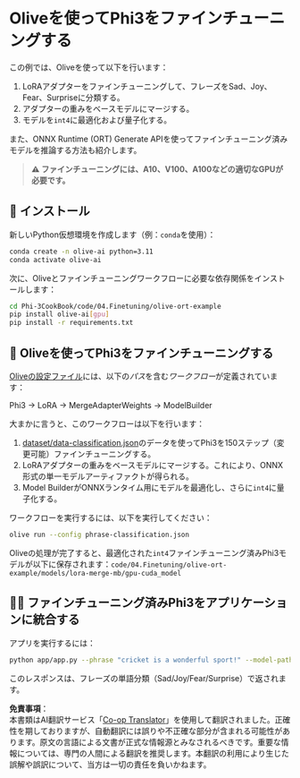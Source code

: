 <!--
CO_OP_TRANSLATOR_METADATA:
{
  "original_hash": "4164123a700fecd535d850f09506d72a",
  "translation_date": "2025-07-16T16:02:04+00:00",
  "source_file": "code/03.Finetuning/olive-ort-example/README.md",
  "language_code": "ja"
}
-->
# Oliveを使ってPhi3をファインチューニングする

この例では、Oliveを使って以下を行います：

1. LoRAアダプターをファインチューニングして、フレーズをSad、Joy、Fear、Surpriseに分類する。
1. アダプターの重みをベースモデルにマージする。
1. モデルを`int4`に最適化および量子化する。

また、ONNX Runtime (ORT) Generate APIを使ってファインチューニング済みモデルを推論する方法も紹介します。

> **⚠️ ファインチューニングには、A10、V100、A100などの適切なGPUが必要です。**

## 💾 インストール

新しいPython仮想環境を作成します（例：`conda`を使用）：

```bash
conda create -n olive-ai python=3.11
conda activate olive-ai
```

次に、Oliveとファインチューニングワークフローに必要な依存関係をインストールします：

```bash
cd Phi-3CookBook/code/04.Finetuning/olive-ort-example
pip install olive-ai[gpu]
pip install -r requirements.txt
```

## 🧪 Oliveを使ってPhi3をファインチューニングする
[Oliveの設定ファイル](../../../../../code/03.Finetuning/olive-ort-example/phrase-classification.json)には、以下の*パス*を含む*ワークフロー*が定義されています：

Phi3 -> LoRA -> MergeAdapterWeights -> ModelBuilder

大まかに言うと、このワークフローは以下を行います：

1. [dataset/data-classification.json](../../../../../code/03.Finetuning/olive-ort-example/dataset/dataset-classification.json)のデータを使ってPhi3を150ステップ（変更可能）ファインチューニングする。
1. LoRAアダプターの重みをベースモデルにマージする。これにより、ONNX形式の単一モデルアーティファクトが得られる。
1. Model BuilderがONNXランタイム用にモデルを最適化し、さらに`int4`に量子化する。

ワークフローを実行するには、以下を実行してください：

```bash
olive run --config phrase-classification.json
```

Oliveの処理が完了すると、最適化された`int4`ファインチューニング済みPhi3モデルが以下に保存されます：`code/04.Finetuning/olive-ort-example/models/lora-merge-mb/gpu-cuda_model`

## 🧑‍💻 ファインチューニング済みPhi3をアプリケーションに統合する

アプリを実行するには：

```bash
python app/app.py --phrase "cricket is a wonderful sport!" --model-path models/lora-merge-mb/gpu-cuda_model
```

このレスポンスは、フレーズの単語分類（Sad/Joy/Fear/Surprise）で返されます。

**免責事項**：  
本書類はAI翻訳サービス「[Co-op Translator](https://github.com/Azure/co-op-translator)」を使用して翻訳されました。正確性を期しておりますが、自動翻訳には誤りや不正確な部分が含まれる可能性があります。原文の言語による文書が正式な情報源とみなされるべきです。重要な情報については、専門の人間による翻訳を推奨します。本翻訳の利用により生じた誤解や誤訳について、当方は一切の責任を負いかねます。